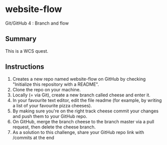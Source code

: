 # website-flow
Git/GitHub 4 : Branch and flow 

## Summary
This is a WCS quest.

## Instructions 
1. Creates a new repo named website-flow on GitHub by checking "Initialize this repository with a README".
2. Clone the repo on your machine.
3. Locally (= via Git), create a new branch called cheese and enter it.
4. In your favourite text editor, edit the file readme (for example, by writing a list of your favourite pizza cheeses).
5. By making sure you're on the right track cheese commit your changes and push them to your GitHub repo.
6. On GitHub, merge the branch cheese to the branch master via a pull request, then delete the cheese branch.
7. As a solution to this challenge, share your GitHub repo link with /commits at the end
